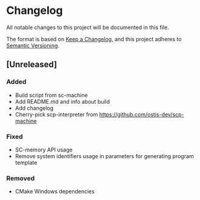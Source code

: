 # Changelog
All notable changes to this project will be documented in this file.

The format is based on [Keep a Changelog](https://keepachangelog.com/en/1.0.0/),
and this project adheres to [Semantic Versioning](https://semver.org/spec/v2.0.0.html).


## [Unreleased]

### Added
- Build script from sc-machine
- Add README.md and info about build
- Add changelog
- Cherry-pick scp-interpreter from https://github.com/ostis-dev/scp-machine

### Fixed
- SC-memory API usage
- Remove system identifiers usage in parameters for generating program template

### Removed
- CMake Windows dependencies
